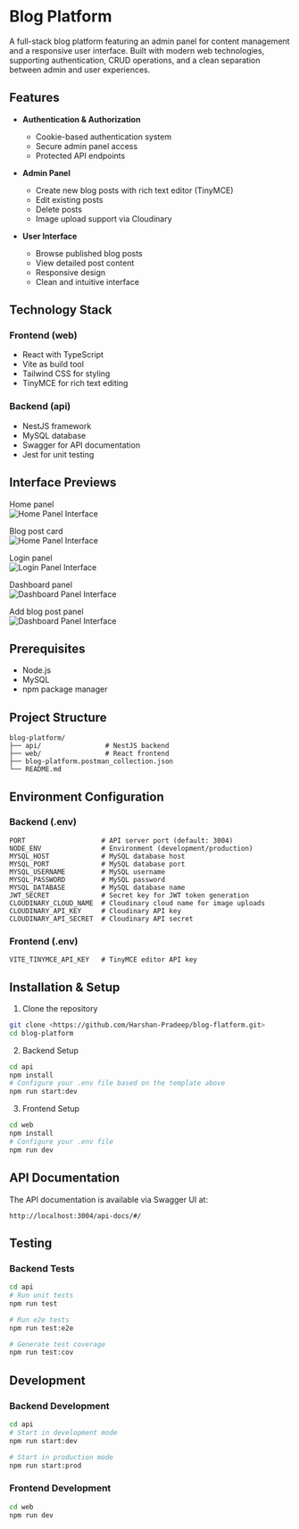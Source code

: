 # Blog Platform

A full-stack blog platform featuring an admin panel for content management and a responsive user interface. Built with modern web technologies, supporting authentication, CRUD operations, and a clean separation between admin and user experiences.

## Features

- **Authentication & Authorization**
  - Cookie-based authentication system
  - Secure admin panel access
  - Protected API endpoints

- **Admin Panel**
  - Create new blog posts with rich text editor (TinyMCE)
  - Edit existing posts
  - Delete posts
  - Image upload support via Cloudinary

- **User Interface**
  - Browse published blog posts
  - View detailed post content
  - Responsive design
  - Clean and intuitive interface

## Technology Stack

### Frontend (web)
- React with TypeScript
- Vite as build tool
- Tailwind CSS for styling
- TinyMCE for rich text editing

### Backend (api)
- NestJS framework
- MySQL database
- Swagger for API documentation
- Jest for unit testing

## Interface Previews

Home panel  
![Home Panel Interface](./web/src/assets/home-1.png)

Blog post card  
![Home Panel Interface](./web/src/assets/home-2.png)

Login panel  
![Login Panel Interface](./web/src/assets/login.png)

Dashboard panel  
![Dashboard Panel Interface](./web/src/assets/dashboard-1.png)

Add blog post panel  
![Dashboard Panel Interface](./web/src/assets/dashboard-2.png)


## Prerequisites

- Node.js
- MySQL
- npm package manager

## Project Structure

```
blog-platform/
├── api/                # NestJS backend
├── web/                # React frontend
├── blog-platform.postman_collection.json
└── README.md
```

## Environment Configuration

### Backend (.env)
```
PORT                   # API server port (default: 3004)
NODE_ENV               # Environment (development/production)
MYSQL_HOST             # MySQL database host
MYSQL_PORT             # MySQL database port
MYSQL_USERNAME         # MySQL username
MYSQL_PASSWORD         # MySQL password
MYSQL_DATABASE         # MySQL database name
JWT_SECRET             # Secret key for JWT token generation
CLOUDINARY_CLOUD_NAME  # Cloudinary cloud name for image uploads
CLOUDINARY_API_KEY     # Cloudinary API key
CLOUDINARY_API_SECRET  # Cloudinary API secret
```

### Frontend (.env)
```
VITE_TINYMCE_API_KEY   # TinyMCE editor API key
```

## Installation & Setup

1. Clone the repository
```bash
git clone <https://github.com/Harshan-Pradeep/blog-flatform.git>
cd blog-platform
```

2. Backend Setup
```bash
cd api
npm install
# Configure your .env file based on the template above
npm run start:dev
```

3. Frontend Setup
```bash
cd web
npm install
# Configure your .env file
npm run dev
```

## API Documentation

The API documentation is available via Swagger UI at:
```
http://localhost:3004/api-docs/#/
```

## Testing

### Backend Tests
```bash
cd api
# Run unit tests
npm run test

# Run e2e tests
npm run test:e2e

# Generate test coverage
npm run test:cov
```

## Development

### Backend Development
```bash
cd api
# Start in development mode
npm run start:dev

# Start in production mode
npm run start:prod
```

### Frontend Development
```bash
cd web
npm run dev
```
